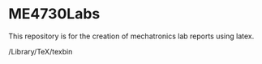 # ME4730Labs
This repository is for the creation of mechatronics lab reports using latex.

/Library/TeX/texbin
